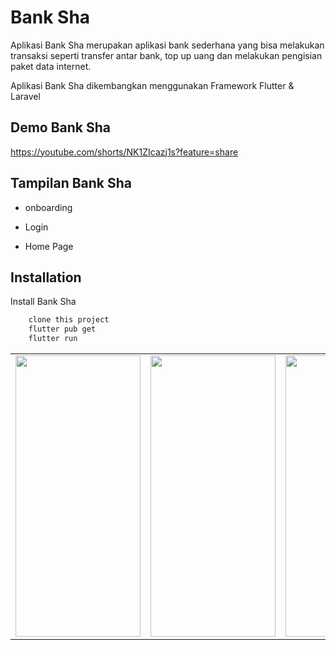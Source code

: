 # Bank Sha

Aplikasi Bank Sha merupakan aplikasi bank sederhana yang bisa melakukan transaksi seperti transfer antar bank, top up uang dan melakukan pengisian paket data internet.

Aplikasi Bank Sha dikembangkan menggunakan Framework Flutter & Laravel

## Demo Bank Sha

https://youtube.com/shorts/NK1ZIcazj1s?feature=share

##

## Tampilan Bank Sha

- onboarding
<table>
   <tr>
      <td>
      <img style="-webkit-user-select: none;margin: auto;cursor: zoom-in;" src="https://user-images.githubusercontent.com/52773931/226517769-6b52b11f-f10f-4751-bd4c-93965496b971.png" width="200" height="450">
      </td>
      <td>
      <img style="-webkit-user-select: none;margin: auto;cursor: zoom-in;" src="https://user-images.githubusercontent.com/52773931/226521982-470b28bc-0749-421c-b2a4-10c45a36a8f2.png" width="200" height="450">
      </td>
      <td>
      <img style="-webkit-user-select: none;margin: auto;cursor: zoom-in;" src="https://user-images.githubusercontent.com/52773931/226522323-3f3082b4-beff-4f7e-9943-489cb7b7f5b6.png" width="250" height="450">
      </td>
    </tr>

- Login

- Home Page

## Installation

Install Bank Sha

```bash
    clone this project
    flutter pub get
    flutter run

```
